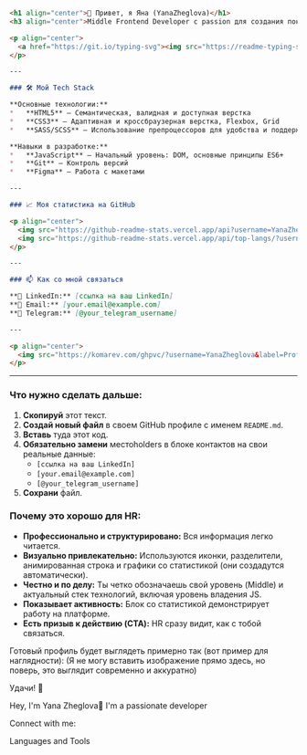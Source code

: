 ```markdown
<h1 align="center">👋 Привет, я Яна (YanaZheglova)</h1>
<h3 align="center">Middle Frontend Developer с passion для создания понятных и эффективных веб-интерфейсов</h3>

<p align="center">
  <a href="https://git.io/typing-svg"><img src="https://readme-typing-svg.demolab.com?font=Fira+Code&pause=1000&color=5D3FD3&center=true&vCenter=true&width=435&lines=HTML+%7C+CSS+%7C+JavaScript;Structured;Detail-oriented;Team+player" alt="Typing SVG" /></a>
</p>

---

### 🛠️ Мой Tech Stack

**Основные технологии:**
*   **HTML5** — Семантическая, валидная и доступная верстка
*   **CSS3** — Адаптивная и кроссбраузерная верстка, Flexbox, Grid
*   **SASS/SCSS** — Использование препроцессоров для удобства и поддержки кода

**Навыки в разработке:**
*   **JavaScript** — Начальный уровень: DOM, основные принципы ES6+
*   **Git** — Контроль версий
*   **Figma** — Работа с макетами

---

### 📈 Моя статистика на GitHub

<p align="center">
  <img src="https://github-readme-stats.vercel.app/api?username=YanaZheglova&show_icons=true&theme=radical" alt="Yana's GitHub stats" />
  <img src="https://github-readme-stats.vercel.app/api/top-langs/?username=YanaZheglova&layout=compact&theme=radical" alt="Top Langs" />
</p>

---

### 📫 Как со мной связаться

**💼 LinkedIn:** [ссылка на ваш LinkedIn]  
**📧 Email:** [your.email@example.com]  
**💬 Telegram:** [@your_telegram_username]

---

<p align="center">
  <img src="https://komarev.com/ghpvc/?username=YanaZheglova&label=Profile%20Views&color=blueviolet&style=flat" alt="Profile Views" />
</p>
```

---

### Что нужно сделать дальше:

1.  **Скопируй** этот текст.
2.  **Создай новый файл** в своем GitHub профиле с именем `README.md`.
3.  **Вставь** туда этот код.
4.  **Обязательно замени** местоholders в блоке контактов на свои реальные данные:
    *   `[ссылка на ваш LinkedIn]`
    *   `[your.email@example.com]`
    *   `[@your_telegram_username]`
5.  **Сохрани** файл.

### Почему это хорошо для HR:

*   **Профессионально и структурировано:** Вся информация легко читается.
*   **Визуально привлекательно:** Используются иконки, разделители, анимированная строка и графики со статистикой (они создадутся автоматически).
*   **Честно и по делу:** Ты четко обозначаешь свой уровень (Middle) и актуальный стек технологий, включая уровень владения JS.
*   **Показывает активность:** Блок со статистикой демонстрирует работу на платформе.
*   **Есть призыв к действию (CTA):** HR сразу видит, как с тобой связаться.

Готовый профиль будет выглядеть примерно так (вот пример для наглядности):
(Я не могу вставить изображение прямо здесь, но поверь, это выглядит современно и аккуратно)

Удачи! 🚀




Hey, I'm Yana Zheglova👋
 I'm a passionate developer 

 Connect with me:

 Languages and Tools
<!--
**YanaZheglova/YanaZheglova** is a ✨ _special_ ✨ repository because its `README.md` (this file) appears on your GitHub profile.

Here are some ideas to get you started:

- 🔭 I’m currently working on ...
- 🌱 I’m currently learning ...
- 👯 I’m looking to collaborate on ...
- 🤔 I’m looking for help with ...
- 💬 Ask me about ...
- 📫 How to reach me: ...
- 😄 Pronouns: ...
- ⚡ Fun fact: ...
-->
